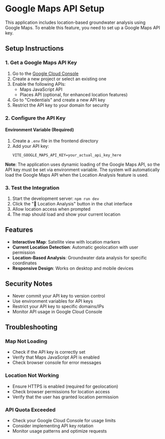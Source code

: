 # Google Maps API Setup

This application includes location-based groundwater analysis using Google Maps. To enable this feature, you need to set up a Google Maps API key.

## Setup Instructions

### 1. Get a Google Maps API Key

1. Go to the [Google Cloud Console](https://console.cloud.google.com/)
2. Create a new project or select an existing one
3. Enable the following APIs:
   - Maps JavaScript API
   - Places API (optional, for enhanced location features)
4. Go to "Credentials" and create a new API key
5. Restrict the API key to your domain for security

### 2. Configure the API Key

#### Environment Variable (Required)
1. Create a `.env` file in the frontend directory
2. Add your API key:
   ```
   VITE_GOOGLE_MAPS_API_KEY=your_actual_api_key_here
   ```

**Note**: The application uses dynamic loading of the Google Maps API, so the API key must be set via environment variable. The system will automatically load the Google Maps API when the Location Analysis feature is used.

### 3. Test the Integration

1. Start the development server: `npm run dev`
2. Click the "📍 Location Analysis" button in the chat interface
3. Allow location access when prompted
4. The map should load and show your current location

## Features

- **Interactive Map**: Satellite view with location markers
- **Current Location Detection**: Automatic geolocation with user permission
- **Location-Based Analysis**: Groundwater data analysis for specific coordinates
- **Responsive Design**: Works on desktop and mobile devices

## Security Notes

- Never commit your API key to version control
- Use environment variables for API keys
- Restrict your API key to specific domains/IPs
- Monitor API usage in Google Cloud Console

## Troubleshooting

### Map Not Loading
- Check if the API key is correctly set
- Verify that Maps JavaScript API is enabled
- Check browser console for error messages

### Location Not Working
- Ensure HTTPS is enabled (required for geolocation)
- Check browser permissions for location access
- Verify that the user has granted location permission

### API Quota Exceeded
- Check your Google Cloud Console for usage limits
- Consider implementing API key rotation
- Monitor usage patterns and optimize requests
